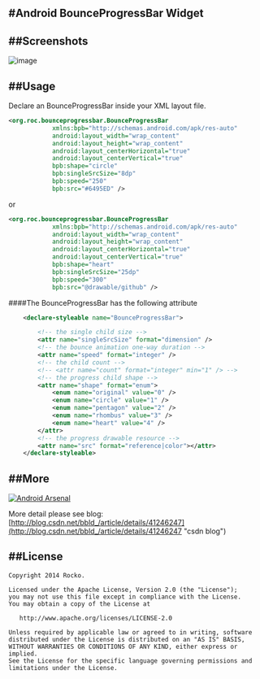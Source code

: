 #Android BounceProgressBar Widget
----


##Screenshots
----
![image](https://raw.githubusercontent.com/zhengxiaopeng/BounceProgressBar/master/screenshots/bounce.gif)

##Usage
----
Declare an BounceProgressBar inside your XML layout file.

```xml
<org.roc.bounceprogressbar.BounceProgressBar
            xmlns:bpb="http://schemas.android.com/apk/res-auto"
            android:layout_width="wrap_content"
            android:layout_height="wrap_content"
            android:layout_centerHorizontal="true"
            android:layout_centerVertical="true"
            bpb:shape="circle"
            bpb:singleSrcSize="8dp"
            bpb:speed="250"
            bpb:src="#6495ED" />
```

or

```xml
<org.roc.bounceprogressbar.BounceProgressBar
    		xmlns:bpb="http://schemas.android.com/apk/res-auto"
            android:layout_width="wrap_content"
            android:layout_height="wrap_content"
            android:layout_centerHorizontal="true"
            android:layout_centerVertical="true"
            bpb:shape="heart"
            bpb:singleSrcSize="25dp"
            bpb:speed="300"
            bpb:src="@drawable/github" />
```

####The BounceProgressBar has the following attribute
```xml
    <declare-styleable name="BounceProgressBar">

        <!-- the single child size -->
        <attr name="singleSrcSize" format="dimension" />
        <!-- the bounce animation one-way duration -->
        <attr name="speed" format="integer" />
        <!-- the child count -->
        <!-- <attr name="count" format="integer" min="1" /> -->
        <!-- the progress child shape -->
        <attr name="shape" format="enum">
            <enum name="original" value="0" />
            <enum name="circle" value="1" />
            <enum name="pentagon" value="2" />
            <enum name="rhombus" value="3" />
            <enum name="heart" value="4" />
        </attr>
        <!-- the progress drawable resource -->
        <attr name="src" format="reference|color"></attr>
    </declare-styleable>
```

##More
----
[![Android Arsenal](https://img.shields.io/badge/Android%20Arsenal-BounceProgressBar-brightgreen.svg?style=flat)](https://android-arsenal.com/details/1/1221)

More detail please see blog: [http://blog.csdn.net/bbld_/article/details/41246247](http://blog.csdn.net/bbld_/article/details/41246247 "csdn blog")

##License
-------

```
Copyright 2014 Rocko.

Licensed under the Apache License, Version 2.0 (the "License");
you may not use this file except in compliance with the License.
You may obtain a copy of the License at

   http://www.apache.org/licenses/LICENSE-2.0

Unless required by applicable law or agreed to in writing, software
distributed under the License is distributed on an "AS IS" BASIS,
WITHOUT WARRANTIES OR CONDITIONS OF ANY KIND, either express or implied.
See the License for the specific language governing permissions and
limitations under the License.
```
